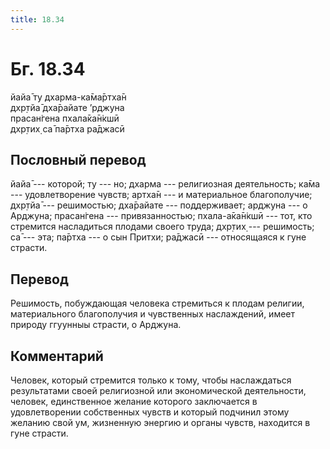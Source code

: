 ```yaml
---
title: 18.34
---
```


# Бг. 18.34
йайа̄ ту дхарма-ка̄ма̄ртха̄н<br/>
дхр̣тйа̄ дха̄райате ’рджуна<br/>
прасан̇гена пхала̄ка̄н̇кшӣ<br/>
дхр̣тих̣ са̄ па̄ртха ра̄джасӣ
## Пословный перевод

йайа̄ --- которой; ту --- но; дхарма --- религиозная деятельность; ка̄ма
--- удовлетворение чувств; артха̄н --- и материальное благополучие;
дхр̣тйа̄ --- решимостью; дха̄райате --- поддерживает; арджуна --- о
Арджуна; прасан̇гена --- привязанностью; пхала-а̄ка̄н̇кшӣ --- тот, кто
стремится насладиться плодами своего труда; дхр̣тих̣ --- решимость; са̄ ---
эта; па̄ртха --- о сын Притхи; ра̄джасӣ --- относящаяся к гуне страсти.

## Перевод

Решимость, побуждающая человека стремиться к плодам религии,
материального благополучия и чувственных наслаждений, имеет природу
ггуунныы страсти, о Арджуна.

## Комментарий

Человек, который стремится только к тому, чтобы наслаждаться
результатами своей религиозной или экономической деятельности, человек,
единственное желание которого заключается в удовлетворении собственных
чувств и который подчинил этому желанию свой ум, жизненную энергию и
органы чувств, находится в гуне страсти.
